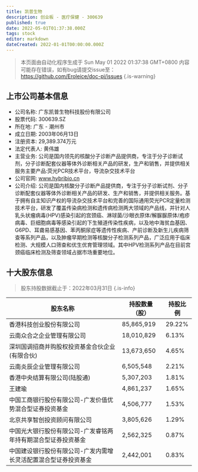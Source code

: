 ```yaml
---
title: 凯普生物
description: 创业板 - 医疗保健 - 300639
published: true
date: 2022-05-01T01:37:38.000Z
tags: stock
editor: markdown
dateCreated: 2022-01-01T00:00:00.000Z
---
```


> 本页面由自动化程序生成于 Sun May 01 2022 01:37:38 GMT+0800
> 内容可能存在错误，如有bug请提交issue至：https://github.com/Eroleice/doc-pi/issues
{.is-warning}

## 上市公司基本信息
- 公司名称: 广东凯普生物科技股份有限公司
- 股票代码: 300639.SZ
- 所在地: 广东 - 潮州市
- 成立日期: 2003年06月13日
- 注册资本: 29,389.374万元
- 法定代表人: 黄伟雄
- 主营业务: 公司是国内领先的核酸分子诊断产品提供商，专注于分子诊断试剂，分子诊断配套仪器等体外诊断相关产品的研发，生产和销售，并提供相关服务主要产品:荧光PCR技术平台，导流杂交技术平台
- 公司官网: www.hybribio.cn
- 公司介绍: 公司是国内核酸分子诊断产品提供商，专注于分子诊断试剂、分子诊断配套仪器等体外诊断相关产品的研发、生产和销售，并提供相关服务。基于拥有自主知识产权的导流杂交技术平台和完善的国际通用荧光PCR定量检测技术平台，研发了覆盖传染病检测和遗传病检测两大领域的产品线，并针对人乳头状瘤病毒(HPV)感染引起的宫颈癌、淋球菌/沙眼衣原体/解脲脲原体/疱疹病毒、巨细胞病毒等感染引起的下生殖道传染性疾病，以及地中海贫血基因、G6PD、耳聋易感基因、苯丙酮尿症等遗传性疾病、产前诊断及新生儿疾病筛查等系列产品，以及肿瘤早期检测等核酸分子检测系列产品，广泛应用于临床检测、大规模人口筛查和优生优育管理领域。其中HPV检测系列产品在目前宫颈癌临床检测及筛查领域占据市场重要地位。


## 十大股东信息
> 股东持股数据截止于：2022年03月31日
{.is-info}

| 股东名称 | 持股数量（股） | 持股比例 |
| --- | --- | --- |
| 香港科技创业股份有限公司 | 85,865,919 | 29.22% |
| 云南众合之企业管理有限公司 | 18,010,829 | 6.13% |
| 深圳国调招商并购股权投资基金合伙企业(有限合伙) | 13,673,650 | 4.65% |
| 云南炎辰企业管理有限公司 | 6,505,548 | 2.21% |
| 香港中央结算有限公司(陆股通) | 5,307,203 | 1.81% |
| 王建瑜 | 4,861,237 | 1.65% |
| 中国工商银行股份有限公司-广发价值优势混合型证券投资基金 | 4,506,777 | 1.53% |
| 北京共享智创投资顾问有限公司 | 3,805,626 | 1.29% |
| 中国光大银行股份有限公司-广发睿铭两年持有期混合型证券投资基金 | 2,562,325 | 0.87% |
| 中国建设银行股份有限公司-广发内需增长灵活配置混合型证券投资基金 | 2,442,001 | 0.83% |




